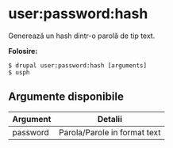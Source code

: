 # user:password:hash
Generează un hash dintr-o parolă de tip text.

**Folosire:**
```
$ drupal user:password:hash [arguments]
$ usph  
```

## Argumente disponibile
Argument | Detalii
---------|-------------
password | Parola/Parole in format text
